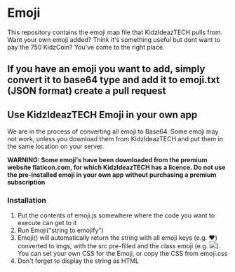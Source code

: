 # Emoji

This repository contains the emoji map file that KidzIdeazTECH pulls from. Want your own emoji added? Think it's something useful but dont want to pay the 750 KidzCoin? You've come to the right place.

## If you have an emoji you want to add, simply convert it to base64 type and add it to emoji.txt (JSON format) create a pull request

## Use KidzIdeazTECH Emoji in your own app
We are in the process of converting all emoji to Base64. Some emoji may not work, unless you download them from KidzIdeazTECH and put them in the same location on your server.

**WARNING: Some emoji's have been downloaded from the premium website flaticon.com, for which KidzIdeazTECH has a licence. Do not use the pre-installed emoji in your own app without purchasing a premium subscription**

### Installation
1. Put the contents of emoji.js somewhere where the code you want to execute can get to it
2. Run Emoji("string to emojify")
3. Emoji() will automatically return the string with all emoji keys (e.g. :heart:) converted to imgs, with the src pre-filled and the class emoji (e.g. <img class='emoji' src='data:image...'>). You can set your own CSS for the Emoji, or copy the CSS from emoji.css
4. Don't forget to display the string as HTML
